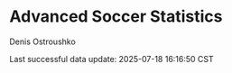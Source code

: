 # Advanced Soccer Statistics
Denis Ostroushko

<!-- gfm -->

Last successful data update: 2025-07-18 16:16:50 CST
